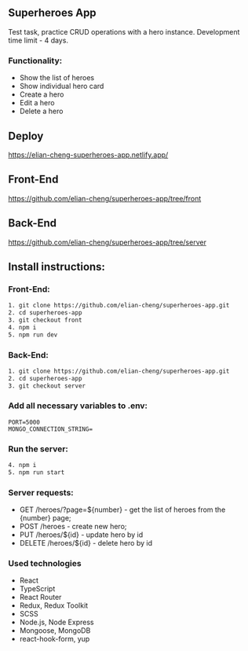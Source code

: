 ## Superheroes App

Test task, practice CRUD operations with a hero instance. Development time limit - 4 days.

### Functionality:

- Show the list of heroes
- Show individual hero card
- Create a hero
- Edit a hero
- Delete a hero

## Deploy

https://elian-cheng-superheroes-app.netlify.app/

## Front-End

https://github.com/elian-cheng/superheroes-app/tree/front

## Back-End

https://github.com/elian-cheng/superheroes-app/tree/server

## Install instructions:

### Front-End:

```bash
1. git clone https://github.com/elian-cheng/superheroes-app.git
2. cd superheroes-app
3. git checkout front
4. npm i
5. npm run dev
```

### Back-End:

```bash
1. git clone https://github.com/elian-cheng/superheroes-app.git
2. cd superheroes-app
3. git checkout server
```

### Add all necessary variables to .env:

```
PORT=5000
MONGO_CONNECTION_STRING=
```

### Run the server:

```bash
4. npm i
5. npm run start
```

### Server requests:

- GET /heroes/?page=${number} - get the list of heroes from the {number} page;
- POST /heroes - create new hero;
- PUT /heroes/${id} - update hero by id
- DELETE /heroes/${id} - delete hero by id

### Used technologies

- React
- TypeScript
- React Router
- Redux, Redux Toolkit
- SCSS
- Node.js, Node Express
- Mongoose, MongoDB
- react-hook-form, yup
